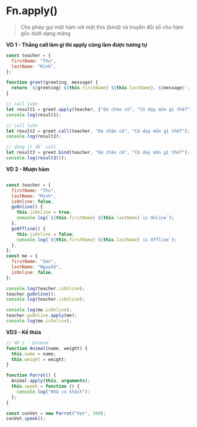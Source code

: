 # Fn.apply()

> Cho phép gọi một hàm với một this (bind) và truyền đối số cho hàm gốc dưới dạng mảng

**VD 1 - Thằng call làm gì thì apply cũng làm được tương tự**

```js
const teacher = {
  firstName: "Thu",
  lastName: "Minh",
};

function greet(greeting, message) {
  return `${greeting} ${this.firstName} ${this.lastName}, ${message}`;
}

// call luôn
let result1 = greet.apply(teacher, ["Em chào cô", "Cô dạy môn gì thế?"]);
console.log(result1);

// call luôn
let result2 = greet.call(teacher, "Em chào cô", "Cô dạy môn gì thế?");
console.log(result2);

// dùng () để call
let result3 = greet.bind(teacher, "Em chào cô", "Cô dạy môn gì thế?");
console.log(result3());
```

**VD 2 - Mượn hàm**
```js

const teacher = {
  firstName: "Thu",
  lastName: "Minh",
  isOnline: false,
  goOnline() {
    this.isOnline = true;
    console.log(`${this.firstName} ${this.lastName} is Online`);
  },
  goOffline() {
    this.isOnline = false;
    console.log(`${this.firstName} ${this.lastName} is Offline`);
  },
};
const me = {
  firstName: "Sơn",
  lastName: "Nguyễn",
  isOnline: false,
};

console.log(teacher.isOnline);
teacher.goOnline();
console.log(teacher.isOnline);

console.log(me.isOnline);
teacher.goOnline.apply(me);
console.log(me.isOnline);
```

**VD3 - Kế thừa**
```js
// VD 2 - Extend
function Animal(name, weight) {
  this.name = name;
  this.weight = weight;
}

function Parrot() {
  Animal.apply(this, arguments);
  this.speek = function () {
    console.log("Nhà có khách");
  };
}

const conVet = new Parrot("Vẹt", 300);
conVet.speek();

```